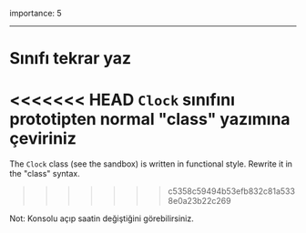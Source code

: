 importance: 5

---

# Sınıfı tekrar yaz

<<<<<<< HEAD
`Clock` sınıfını prototipten normal "class" yazımına çeviriniz
=======
The `Clock` class (see the sandbox) is written in functional style. Rewrite it in the "class" syntax.
>>>>>>> c5358c59494b53efb832c81a5338e0a23b22c269

Not: Konsolu açıp saatin değiştiğini görebilirsiniz.

